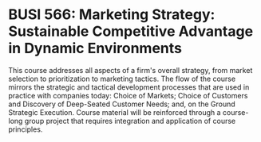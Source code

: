 # BUSI 566: Marketing Strategy: Sustainable Competitive Advantage in Dynamic Environments

This course addresses all aspects of a firm's overall strategy, from market selection to prioritization to marketing tactics. The flow of the course mirrors the strategic and tactical development processes that are used in practice with companies today: Choice of Markets; Choice of Customers and Discovery of Deep-Seated Customer Needs; and, on the Ground Strategic Execution. Course material will be reinforced through a course-long group project that requires integration and application of course principles.